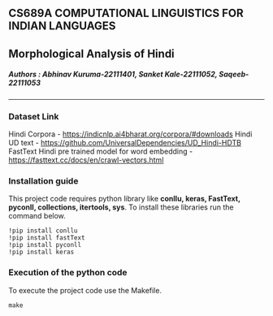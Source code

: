 ## CS689A COMPUTATIONAL LINGUISTICS FOR INDIAN LANGUAGES
## Morphological Analysis of Hindi
##### Authors : Abhinav Kuruma-22111401, Sanket Kale-22111052, Saqeeb-22111053
---
### Dataset Link
Hindi Corpora - https://indicnlp.ai4bharat.org/corpora/#downloads
Hindi UD text - https://github.com/UniversalDependencies/UD_Hindi-HDTB
FastText Hindi pre trained model for word embedding - https://fasttext.cc/docs/en/crawl-vectors.html

### Installation guide
This project code requires python library like **conllu, keras, FastText, pyconll, collections, itertools, sys**. To install these libraries run the command below.
```
!pip install conllu
!pip install fastText
!pip install pyconll
!pip install keras
```

### Execution of the python code
To execute the project code use the Makefile.
```
make
```